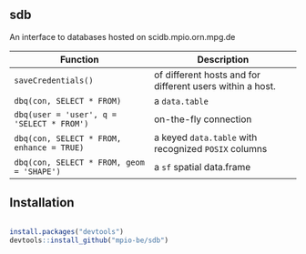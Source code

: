 
sdb
------------
An interface to databases hosted on scidb.mpio.orn.mpg.de


|            Function                            |                    Description                |
| -----------------------------------------------|-----------------------------------------------|
| `saveCredentials()                       `     |  of different hosts and for different users within a host.|
| `dbq(con, SELECT * FROM)                 `     | a `data.table` |
| `dbq(user = 'user', q = 'SELECT * FROM') `     | on-the-fly connection  |
| `dbq(con, SELECT * FROM, enhance = TRUE) `     | a keyed `data.table` with recognized `POSIX` columns |
| `dbq(con, SELECT * FROM, geom = 'SHAPE') `     | a `sf` spatial data.frame  |




Installation
------------

``` r

install.packages("devtools")
devtools::install_github("mpio-be/sdb")

```
